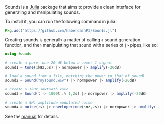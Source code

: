Sounds is a [Julia](https://julialang.org/) package that aims to provide a clean
interface for generating and manipulating sounds.

To install it, you can run the following command in julia:

```julia
Pkg.add("https://github.com/haberdashPI/Sounds.jl")
```

Creating sounds is generally a matter of calling a sound generation function,
and then manipulating that sound with a series of `|>` pipes, like so:

```julia
using Sounds

# create a pure tone 20 dB below a power 1 signal
sound1 = tone(1kHz,5s) |> normpower |> amplify(-20dB)

# load a sound from a file, matching the power to that of sound1
sound2 = Sound("mysound.wav") |> normpower |> amplify(-20dB)

# create a 1kHz sawtooth wave 
sound3 = Sound(t -> 1000t .% 1,2s) |> normpower |> amplify(-20dB)

# create a 5Hz amplitude modulated noise
sound4 = noise(2s) |> envelope(tone(5Hz,2s)) |> normpower |> amplify(-20dB)
```

See the [manual](manual.md) for details.

